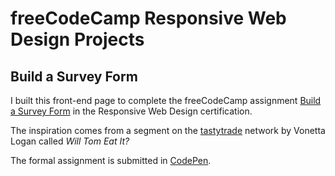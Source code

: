 # freeCodeCamp Responsive Web Design Projects
## Build a Survey Form

I built this front-end page to complete the freeCodeCamp assignment [Build a Survey Form](https://www.freecodecamp.org/learn/responsive-web-design/responsive-web-design-projects/build-a-survey-form) in the Responsive Web Design certification.

The inspiration comes from a segment on the [tastytrade](https://www.tastytrade.com/tt/) network by Vonetta Logan called *Will Tom Eat It?*

The formal assignment is submitted in [CodePen](https://codepen.io/ewotawa/full/bGppvoP).